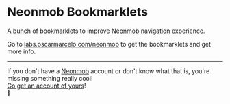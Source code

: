 Neonmob Bookmarklets
=======

A bunch of bookmarklets to improve [Neonmob](https://neonmob.com/r/7NVUH) navigation experience.

Go to [labs.oscarmarcelo.com/neonmob](http://labs.oscarmarcelo.com/neonmob) to get the bookmarklets and get more info.

---

If you don't have a [Neonmob](https://neonmob.com/r/7NVUH) account or don't know what that is, you're missing something really cool!  
[Go get an account of yours](https://neonmob.com/r/7NVUH)!  
:gem:
